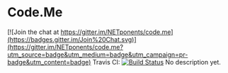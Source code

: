 Code.Me
========

[![Join the chat at https://gitter.im/NETponents/code.me](https://badges.gitter.im/Join%20Chat.svg)](https://gitter.im/NETponents/code.me?utm_source=badge&utm_medium=badge&utm_campaign=pr-badge&utm_content=badge)
Travis CI: [![Build Status](https://travis-ci.org/NETponents/code.me.svg?branch=master)](https://travis-ci.org/NETponents/code.me)
No description yet.
